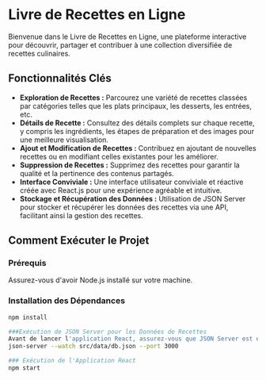 # Livre de Recettes en Ligne

Bienvenue dans le Livre de Recettes en Ligne, une plateforme interactive pour découvrir, partager et contribuer à une collection diversifiée de recettes culinaires.

## Fonctionnalités Clés

- **Exploration de Recettes :** Parcourez une variété de recettes classées par catégories telles que les plats principaux, les desserts, les entrées, etc.
- **Détails de Recette :** Consultez des détails complets sur chaque recette, y compris les ingrédients, les étapes de préparation et des images pour une meilleure visualisation.
- **Ajout et Modification de Recettes :** Contribuez en ajoutant de nouvelles recettes ou en modifiant celles existantes pour les améliorer.
- **Suppression de Recettes :** Supprimez des recettes pour garantir la qualité et la pertinence des contenus partagés.
- **Interface Conviviale :** Une interface utilisateur conviviale et réactive créée avec React.js pour une expérience agréable et intuitive.
- **Stockage et Récupération des Données :** Utilisation de JSON Server pour stocker et récupérer les données des recettes via une API, facilitant ainsi la gestion des recettes.

## Comment Exécuter le Projet

### Prérequis

Assurez-vous d'avoir Node.js installé sur votre machine.

### Installation des Dépendances

```bash
npm install

###Exécution de JSON Server pour les Données de Recettes
Avant de lancer l'application React, assurez-vous que JSON Server est en cours d'exécution sur le port 3000 :
json-server --watch src/data/db.json --port 3000

### Exécution de l'Application React
npm start

